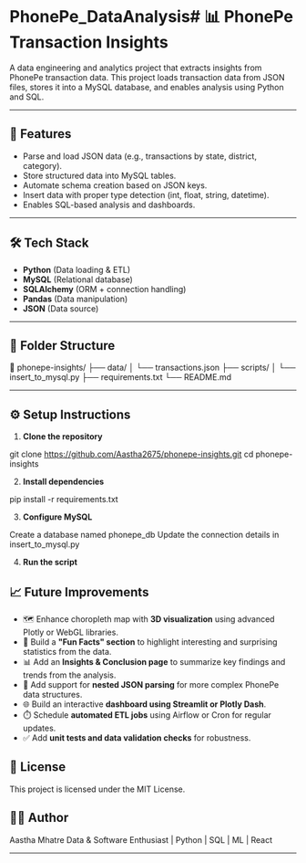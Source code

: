 # PhonePe_DataAnalysis# 📊 PhonePe Transaction Insights

A data engineering and analytics project that extracts insights from PhonePe transaction data. This project loads transaction data from JSON files, stores it into a MySQL database, and enables analysis using Python and SQL.

---

## 🚀 Features

- Parse and load JSON data (e.g., transactions by state, district, category).
- Store structured data into MySQL tables.
- Automate schema creation based on JSON keys.
- Insert data with proper type detection (int, float, string, datetime).
- Enables SQL-based analysis and dashboards.

---

## 🛠️ Tech Stack

- **Python** (Data loading & ETL)
- **MySQL** (Relational database)
- **SQLAlchemy** (ORM + connection handling)
- **Pandas** (Data manipulation)
- **JSON** (Data source)

---

## 📁 Folder Structure

📂 phonepe-insights/
├── data/
│ └── transactions.json
├── scripts/
│ └── insert_to_mysql.py
├── requirements.txt
└── README.md

---

## ⚙️ Setup Instructions

1. **Clone the repository**

git clone https://github.com/Aastha2675/phonepe-insights.git
cd phonepe-insights

2. **Install dependencies**

pip install -r requirements.txt


3. **Configure MySQL**

Create a database named phonepe_db
Update the connection details in insert_to_mysql.py


4. **Run the script**


## 📈 Future Improvements

- 🗺️ Enhance choropleth map with **3D visualization** using advanced Plotly or WebGL libraries.
- 🤯 Build a **"Fun Facts" section** to highlight interesting and surprising statistics from the data.
- 📊 Add an **Insights & Conclusion page** to summarize key findings and trends from the analysis.
- 🔄 Add support for **nested JSON parsing** for more complex PhonePe data structures.
- 🌐 Build an interactive **dashboard using Streamlit or Plotly Dash**.
- ⏱️ Schedule **automated ETL jobs** using Airflow or Cron for regular updates.
- ✅ Add **unit tests and data validation checks** for robustness.  


## 📜 License

This project is licensed under the MIT License.

## 👩‍💻 Author
Aastha Mhatre
Data & Software Enthusiast | Python | SQL | ML | React

---



